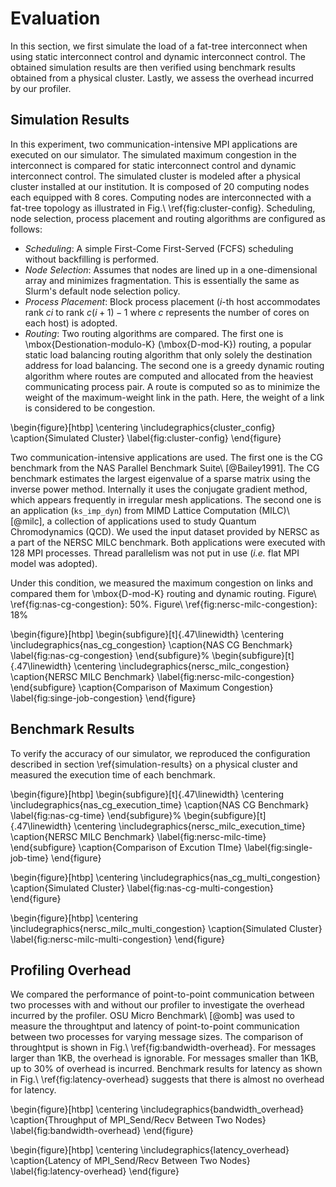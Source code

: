 # Evaluation

In this section, we first simulate the load of a fat-tree interconnect when
using static interconnect control and dynamic interconnect control. The
obtained simulation results are then verified using benchmark results obtained
from a physical cluster. Lastly, we assess the overhead incurred by our
profiler.

## Simulation Results

In this experiment, two communication-intensive MPI applications are executed
on our simulator. The simulated maximum congestion in the interconnect is
compared for static interconnect control and dynamic interconnect control. The
simulated cluster is modeled after a physical cluster installed at our
institution. It is composed of 20 computing nodes each equipped with 8 cores.
Computing nodes are interconnected with a fat-tree topology as illustrated in
Fig.\ \ref{fig:cluster-config}. Scheduling, node selection, process placement
and routing algorithms are configured as follows:

- _Scheduling_: A simple First-Come First-Served (FCFS) scheduling without
  backfilling is performed.
- _Node Selection_: Assumes that nodes are lined up in a one-dimensional array
  and minimizes fragmentation. This is essentially the same as Slurm's default
  node selection policy.
- _Process Placement_: Block process placement ($i$-th host accommodates
  rank $ci$ to rank $c(i+1)-1$ where $c$ represents the number of cores on
  each host) is adopted.
- _Routing_: Two routing algorithms are compared. The first one is
  \mbox{Destionation-modulo-K} (\mbox{D-mod-K}) routing, a popular
  static load balancing routing algorithm that only solely the destination
  address for load balancing. The second one is a greedy dynamic routing
  algorithm where routes are computed and allocated from the heaviest
  communicating process pair. A route is computed so as to minimize the weight
  of the maximum-weight link in the path. Here, the weight of a link is
  considered to be congestion.

\begin{figure}[htbp]
    \centering
    \includegraphics{cluster_config}
    \caption{Simulated Cluster}
    \label{fig:cluster-config}
\end{figure}

Two communication-intensive applications are used. The first one
is the CG benchmark from the NAS Parallel Benchmark Suite\ [@Bailey1991]. The
CG benchmark estimates the largest eigenvalue of a sparse matrix using the
inverse power method. Internally it uses the conjugate gradient method, which
appears frequently in irregular mesh applications. The second one is an
application (`ks_imp_dyn`) from MIMD Lattice Computation (MILC)\ [@milc],
a collection of applications used to study Quantum Chromodynamics (QCD). We
used the input dataset provided by NERSC as a part of the NERSC MILC
benchmark. Both applications were executed with 128 MPI processes. Thread
parallelism was not put in use (_i.e._ flat MPI model was adopted).

Under this condition, we measured the maximum congestion on links and compared
them for \mbox{D-mod-K} routing and dynamic routing.
Figure\ \ref{fig:nas-cg-congestion}: 50%. Figure\ \ref{fig:nersc-milc-congestion}: 18%

\begin{figure}[htbp]
    \begin{subfigure}[t]{.47\linewidth}
        \centering
        \includegraphics{nas_cg_congestion}
        \caption{NAS CG Benchmark}
        \label{fig:nas-cg-congestion}
    \end{subfigure}%
    \begin{subfigure}[t]{.47\linewidth}
        \centering
        \includegraphics{nersc_milc_congestion}
        \caption{NERSC MILC Benchmark}
        \label{fig:nersc-milc-congestion}
    \end{subfigure}
    \caption{Comparison of Maximum Congestion}
    \label{fig:singe-job-congestion}
\end{figure}

## Benchmark Results

To verify the accuracy of our simulator, we reproduced the configuration
described in section \ref{simulation-results} on a physical cluster and
measured the execution time of each benchmark.

\begin{figure}[htbp]
    \begin{subfigure}[t]{.47\linewidth}
        \centering
        \includegraphics{nas_cg_execution_time}
        \caption{NAS CG Benchmark}
        \label{fig:nas-cg-time}
    \end{subfigure}%
    \begin{subfigure}[t]{.47\linewidth}
        \centering
        \includegraphics{nersc_milc_execution_time}
        \caption{NERSC MILC Benchmark}
        \label{fig:nersc-milc-time}
        \end{subfigure}
    \caption{Comparison of Excution TIme}
    \label{fig:single-job-time}
\end{figure}

\begin{figure}[htbp]
    \centering
    \includegraphics{nas_cg_multi_congestion}
    \caption{Simulated Cluster}
    \label{fig:nas-cg-multi-congestion}
\end{figure}

\begin{figure}[htbp]
    \centering
    \includegraphics{nersc_milc_multi_congestion}
    \caption{Simulated Cluster}
    \label{fig:nersc-milc-multi-congestion}
\end{figure}

## Profiling Overhead

We compared the performance of point-to-point communication between
two processes with and without our profiler to investigate the overhead
incurred by the profiler. OSU Micro Benchmark\ [@omb] was used to measure the
throughtput and latency of point-to-point communication between two processes
for varying message sizes. The comparison of throughtput is shown in
Fig.\ \ref{fig:bandwidth-overhead}. For messages larger than 1KB, the overhead
is ignorable. For messages smaller than 1KB, up to 30% of overhead is
incurred. Benchmark results for latency as shown in
Fig.\ \ref{fig:latency-overhead} suggests that there is almost no overhead for
latency.

\begin{figure}[htbp]
    \centering
    \includegraphics{bandwidth_overhead}
    \caption{Throughput of MPI\_Send/Recv Between Two Nodes}
    \label{fig:bandwidth-overhead}
\end{figure}

\begin{figure}[htbp]
    \centering
    \includegraphics{latency_overhead}
    \caption{Latency of MPI\_Send/Recv Between Two Nodes}
    \label{fig:latency-overhead}
\end{figure}
